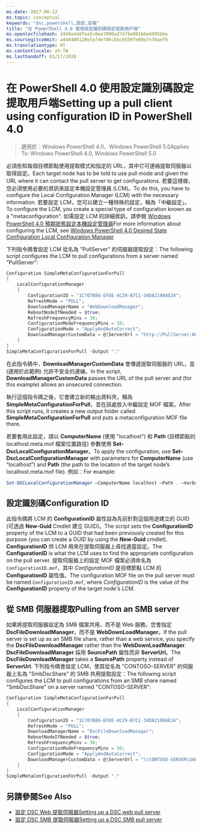```yaml
---
ms.date: 2017-06-12
ms.topic: conceptual
keywords: "dsc,powershell,設定,安裝"
title: "在 PowerShell 4.0 使用設定識別碼設定提取用戶端"
ms.openlocfilehash: 2449a4ddfea5c0ee7096ad7478e80166eb095bbe
ms.sourcegitcommit: a444406120e5af4e746cbbc0558fe89a7e78aef6
ms.translationtype: HT
ms.contentlocale: zh-TW
ms.lasthandoff: 01/17/2018
---
```

# <a name="setting-up-a-pull-client-using-configuration-id-in-powershell-40"></a><span data-ttu-id="0a2d0-103">在 PowerShell 4.0 使用設定識別碼設定提取用戶端</span><span class="sxs-lookup"><span data-stu-id="0a2d0-103">Setting up a pull client using configuration ID in PowerShell 4.0</span></span>

><span data-ttu-id="0a2d0-104">適用於：Windows PowerShell 4.0、Windows PowerShell 5.0</span><span class="sxs-lookup"><span data-stu-id="0a2d0-104">Applies To: Windows PowerShell 4.0, Windows PowerShell 5.0</span></span>

<span data-ttu-id="0a2d0-105">必須告知每個目標節點使用提取模式和指定的 URL，其中它可連絡提取伺服器以取得設定。</span><span class="sxs-lookup"><span data-stu-id="0a2d0-105">Each target node has to be told to use pull mode and given the URL where it can contact the pull server to get configurations.</span></span> <span data-ttu-id="0a2d0-106">若要這樣做，您必須使用必要的資訊來設定本機設定管理員 (LCM)。</span><span class="sxs-lookup"><span data-stu-id="0a2d0-106">To do this, you have to configure the Local Configuration Manager (LCM) with the necessary information.</span></span> <span data-ttu-id="0a2d0-107">若要設定 LCM，您可以建立一種特殊的設定，稱為「中繼設定」。</span><span class="sxs-lookup"><span data-stu-id="0a2d0-107">To configure the LCM, you create a special type of configuration known as a "metaconfiguration".</span></span> <span data-ttu-id="0a2d0-108">如需設定 LCM 的詳細資訊，請參閱 [Windows PowerShell 4.0 預期狀態設定本機設定管理員](metaConfig4.md)</span><span class="sxs-lookup"><span data-stu-id="0a2d0-108">For more information about configuring the LCM, see [Windows PowerShell 4.0 Desired State Configuration Local Configuration Manager](metaConfig4.md)</span></span>

<span data-ttu-id="0a2d0-109">下列指令碼會設定 LCM 從名為 "PullServer" 的伺服器提取設定：</span><span class="sxs-lookup"><span data-stu-id="0a2d0-109">The following script configures the LCM to pull configurations from a server named "PullServer":</span></span>

```powershell
Configuration SimpleMetaConfigurationForPull 
{ 
    LocalConfigurationManager 
    { 
        ConfigurationID = "1C707B86-EF8E-4C29-B7C1-34DA2190AE24";
        RefreshMode = "PULL";
        DownloadManagerName = "WebDownloadManager";
        RebootNodeIfNeeded = $true;
        RefreshFrequencyMins = 30;
        ConfigurationModeFrequencyMins = 30; 
        ConfigurationMode = "ApplyAndAutoCorrect";
        DownloadManagerCustomData = @{ServerUrl = "http://PullServer:8080/PSDSCPullServer/PSDSCPullServer.svc"; AllowUnsecureConnection = “TRUE”}
    } 
} 
SimpleMetaConfigurationForPull -Output "."
```

<span data-ttu-id="0a2d0-110">在此指令碼中，**DownloadManagerCustomData** 會傳遞提取伺服器的 URL，並 (適用於此範例) 允許不安全的連線。</span><span class="sxs-lookup"><span data-stu-id="0a2d0-110">In the script, **DownloadManagerCustomData** passes the URL of the pull server and (for this example) allows an unsecured connection.</span></span> 

<span data-ttu-id="0a2d0-111">執行這個指令碼之後，它會建立新的輸出資料夾，稱為 **SimpleMetaConfigurationForPull**，並在該處放入中繼設定 MOF 檔案。</span><span class="sxs-lookup"><span data-stu-id="0a2d0-111">After this script runs, it creates a new output folder called **SimpleMetaConfigurationForPull** and puts a metaconfiguration MOF file there.</span></span>

<span data-ttu-id="0a2d0-112">若要套用此設定，請以 **ComputerName** (使用 "localhost") 和 **Path** (目標節點的 localhost.meta.mof 檔案位置路徑) 參數使用 **Set-DscLocalConfigurationManager**。</span><span class="sxs-lookup"><span data-stu-id="0a2d0-112">To apply the configuration, use **Set-DscLocalConfigurationManager** with parameters for **ComputerName** (use “localhost”) and **Path** (the path to the location of the target node’s localhost.meta.mof file).</span></span> <span data-ttu-id="0a2d0-113">例如：</span><span class="sxs-lookup"><span data-stu-id="0a2d0-113">For example:</span></span> 
```powershell
Set-DSCLocalConfigurationManager –ComputerName localhost –Path . –Verbose.
```

## <a name="configuration-id"></a><span data-ttu-id="0a2d0-114">設定識別碼</span><span class="sxs-lookup"><span data-stu-id="0a2d0-114">Configuration ID</span></span>
<span data-ttu-id="0a2d0-115">此指令碼將 LCM 的 **ConfigurationID** 屬性設為先前針對這個用途建立的 GUID (可透過 **New-Guid** Cmdlet 建立 GUID)。</span><span class="sxs-lookup"><span data-stu-id="0a2d0-115">The script sets the **ConfigurationID** property of the LCM to a GUID that had been previously created for this purpose (you can create a GUID by using the **New-Guid** cmdlet).</span></span> <span data-ttu-id="0a2d0-116">**ConfigurationID** 供 LCM 用來在提取伺服器上尋找適當設定。</span><span class="sxs-lookup"><span data-stu-id="0a2d0-116">The **ConfigurationID** is what the LCM uses to find the appropriate configuration on the pull server.</span></span> <span data-ttu-id="0a2d0-117">提取伺服器上的設定 MOF 檔案必須命名為 `ConfigurationID.mof`，其中 *ConfigurationID* 是目標節點 LCM 的 **ConfigurationID** 屬性值。</span><span class="sxs-lookup"><span data-stu-id="0a2d0-117">The configuration MOF file on the pull server must be named `ConfigurationID.mof`, where *ConfigurationID* is the value of the **ConfigurationID** property of the target node's LCM.</span></span>

## <a name="pulling-from-an-smb-server"></a><span data-ttu-id="0a2d0-118">從 SMB 伺服器提取</span><span class="sxs-lookup"><span data-stu-id="0a2d0-118">Pulling from an SMB server</span></span>

<span data-ttu-id="0a2d0-119">如果將提取伺服器設定為 SMB 檔案共用，而不是 Web 服務，您會指定 **DscFileDownloadManager**，而不是 **WebDownLoadManager**。</span><span class="sxs-lookup"><span data-stu-id="0a2d0-119">If the pull server is set up as an SMB file share, rather than a web service, you specify the **DscFileDownloadManager** rather than the **WebDownLoadManager**.</span></span>
<span data-ttu-id="0a2d0-120">**DscFileDownloadManager** 採用 **SourcePath** 屬性而非 **ServerUrl**。</span><span class="sxs-lookup"><span data-stu-id="0a2d0-120">The **DscFileDownloadManager** takes a **SourcePath** property instead of **ServerUrl**.</span></span> <span data-ttu-id="0a2d0-121">下列指令碼會設定 LCM，使其從名為 "CONTOSO-SERVER" 的伺服器上名為 "SmbDscShare" 的 SMB 共用提取設定：</span><span class="sxs-lookup"><span data-stu-id="0a2d0-121">The following script configures the LCM to pull configurations from an SMB share named "SmbDscShare" on a server named "CONTOSO-SERVER":</span></span>

```powershell
Configuration SimpleMetaConfigurationForPull 
{ 
    LocalConfigurationManager 
    { 
        ConfigurationID = "1C707B86-EF8E-4C29-B7C1-34DA2190AE24";
        RefreshMode = "PULL";
        DownloadManagerName = "DscFileDownloadManager";
        RebootNodeIfNeeded = $true;
        RefreshFrequencyMins = 30;
        ConfigurationModeFrequencyMins = 30; 
        ConfigurationMode = "ApplyAndAutoCorrect";
        DownloadManagerCustomData = @{ServerUrl = "\\CONTOSO-SERVER\SmbDscShare"}
    } 
} 
SimpleMetaConfigurationForPull -Output "."
```

## <a name="see-also"></a><span data-ttu-id="0a2d0-122">另請參閱</span><span class="sxs-lookup"><span data-stu-id="0a2d0-122">See Also</span></span>

- [<span data-ttu-id="0a2d0-123">設定 DSC Web 提取伺服器</span><span class="sxs-lookup"><span data-stu-id="0a2d0-123">Setting up a DSC web pull server</span></span>](pullServer.md)
- [<span data-ttu-id="0a2d0-124">設定 DSC SMB 提取伺服器</span><span class="sxs-lookup"><span data-stu-id="0a2d0-124">Setting up a DSC SMB pull server</span></span>](pullServerSMB.md)

